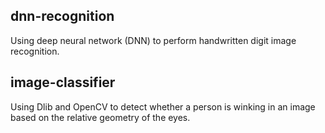 ## dnn-recognition
Using deep neural network (DNN) to perform handwritten digit image recognition.

## image-classifier
Using Dlib and OpenCV to detect whether a person is winking in an image based on the relative geometry of the eyes.

